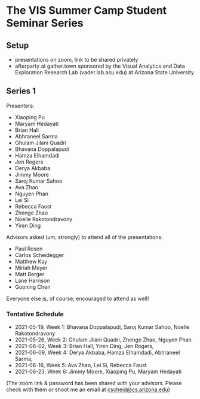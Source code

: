 # The VIS Summer Camp Student Seminar Series

## Setup

- presentations on zoom, link to be shared privately
- afterparty at gather.town sponsored by the Visual Analytics and Data Exploration Research Lab (vader.lab.asu.edu) at Arizona State University

## Series 1

Presenters:

- Xiaoping Pu
- Maryam Hedayati
- Brian Hall
- Abhraneel Sarma
- Ghulam Jilani Quadri
- Bhavana Doppalapudi
- Hamza Elhamdadi
- Jen Rogers
- Derya Akbaba
- Jimmy Moore
- Saroj Kumar Sahoo
- Ava Zhao
- Nguyen Phan
- Lei Si
- Rebecca Faust
- Zhenge Zhao
- Noelle Rakotondravony
- Yiren Ding

Advisors asked (um, strongly) to attend all of the presentations:

- Paul Rosen
- Carlos Scheidegger
- Matthew Kay
- Miriah Meyer
- Matt Berger
- Lane Harrison
- Guoning Chen

Everyone else is, of course, encouraged to attend as well!

### Tentative Schedule

* 2021-05-19, Week 1: Bhavana Doppalapudi, Saroj Kumar Sahoo, Noelle Rakotondravony
* 2021-05-26, Week 2: Ghulam Jilani Quadri, Zhenge Zhao, Nguyen Phan
* 2021-06-02, Week 3: Brian Hall, Yiren Ding, Jen Rogers,
* 2021-06-09, Week 4: Derya Akbaba, Hamza Elhamdadi, Abhraneel Sarma,
* 2021-06-16, Week 5: Ava Zhao, Lei Si, Rebecca Faust
* 2021-06-23, Week 6: Jimmy Moore, Xiaoping Pu, Maryam Hedayati

(The zoom link & password has been shared with your advisors. Please check with them or shoot me an email at cscheid@cs.arizona.edu)

